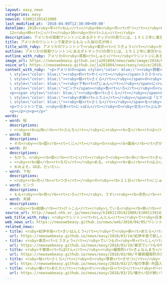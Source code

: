 ```yaml
---
layout: easy_news
categories: easy
newsid: k10011391421000
last_modified_at: '2018-04-09T12:30:00+09:00'
datetime: 2018<ruby>年<rt>ねん</rt></ruby>04<ruby>月<rt>がつ</rt></ruby>09<ruby>日<rt>にち</rt></ruby>
  12<ruby>時<rt>じ</rt></ruby>30<ruby>分<rt>ふん</rt></ruby>
description: アメリカの首都ワシントンにあるポトマック川の周りには、１９１２年に東京からもらった約３０００本の桜の木があります。
title: アメリカのワシントンで東京からもらった桜の花が咲く
title_with_ruby: アメリカのワシントンで<ruby>東京<rt>とうきょう</rt></ruby>からもらった<ruby>桜<rt>さくら</rt></ruby>の<ruby>花<rt>はな</rt></ruby>が<ruby>咲<rt>さ</rt></ruby>く
outline: アメリカの首都ワシントンにあるポトマック川の周りには、１９１２年に東京からもらった約３０００本の桜の木があります。
outline_with_ruby: アメリカの<ruby>首都<rt>しゅと</rt></ruby>ワシントンにあるポトマック<ruby>川<rt>がわ</rt></ruby>の<ruby>周<rt>まわ</rt></ruby>りには、１９１２<ruby>年<rt>ねん</rt></ruby>に<ruby>東京<rt>とうきょう</rt></ruby>からもらった<ruby>約<rt>やく</rt></ruby>３０００<ruby>本<rt>ぼん</rt></ruby>の<ruby>桜<rt>さくら</rt></ruby>の<ruby>木<rt>き</rt></ruby>があります。
image_url: https://newswebeasy.github.io/ja201804/news/web/image/2018/04/05/K10011391421_1804051009_1804051024_01_02.jpg
voice_url: https://newswebeasy.github.io/ja201804/news/easy/voice/2018/04/09/k10011391421000.mp4
content_with_ruby: "<p>アメリカの<span style=\"color: blue;\"><ruby>首都<rt>しゅと</rt></ruby></span>ワシントンにあるポトマック<ruby>川<rt>がわ</rt></ruby>の<ruby>周<rt>まわ</rt></ruby>りには、１９１２<ruby>年<rt>ねん</rt></ruby>に<ruby>東京<rt>とうきょう</rt></ruby>からもらった<span\
  \ style=\"color: blue;\"><ruby>約<rt>やく</rt></ruby></span>３０００<ruby>本<rt>ぼん</rt></ruby>の<span\
  \ style=\"color: blue;\"><ruby>桜<rt>さくら</rt></ruby></span>の<ruby>木<rt>き</rt></ruby>があります。<ruby>今年<rt>ことし</rt></ruby>は<ruby>先月<rt>せんげつ</rt></ruby><span\
  \ style=\"color: blue;\"><ruby>下旬<rt>げじゅん</rt></ruby></span>に<ruby>雪<rt>ゆき</rt></ruby>が<ruby>降<rt>ふ</rt></ruby>っていつもより<ruby>遅<rt>おそ</rt></ruby>くなりましたが、きれいな<span\
  \ style=\"color: blue;\">ピンク</span><ruby>色<rt>いろ</rt></ruby>の<ruby>花<rt>はな</rt></ruby>が<ruby>咲<rt>さ</rt></ruby>きました。</p>\n\
  <p><span style=\"color: blue;\"><ruby>桜<rt>さくら</rt></ruby></span>の<ruby>木<rt>き</rt></ruby>の<ruby>下<rt>した</rt></ruby>では、たくさんの<ruby>人<rt>ひと</rt></ruby>が<ruby>散歩<rt>さんぽ</rt></ruby>したり、<ruby>写真<rt>しゃしん</rt></ruby>を<ruby>撮<rt>と</rt></ruby>ったりして<ruby>楽<rt>たの</rt></ruby>しんでいました。サウスカロライナ<ruby>州<rt>しゅう</rt></ruby>から<ruby>来<rt>き</rt></ruby>た<span\
  \ style=\"color: blue;\"><ruby>夫婦<rt>ふうふ</rt></ruby></span>は「とても<ruby>美<rt>うつく</rt></ruby>しいです。<span\
  \ style=\"color: blue;\"><ruby>桜<rt>さくら</rt></ruby></span>を<ruby>見<rt>み</rt></ruby>ると、<ruby>日本<rt>にっぽん</rt></ruby>とアメリカの<ruby>関係<rt>かんけい</rt></ruby>がとても<ruby>強<rt>つよ</rt></ruby>いことがわかります」と<ruby>話<rt>はな</rt></ruby>していました。</p>\n\
  <p>ワシントンでは、<ruby>日本<rt>にっぽん</rt></ruby>の<ruby>文化<rt>ぶんか</rt></ruby>などを<ruby>紹介<rt>しょうかい</rt></ruby>する「<ruby>桜祭<rt>さくらまつ</rt></ruby>り」を<ruby>行<rt>おこな</rt></ruby>っています。<ruby>今月<rt>こんげつ</rt></ruby>１５<ruby>日<rt>にち</rt></ruby>までに１５０<ruby>万<rt>まん</rt></ruby><ruby>人<rt>にん</rt></ruby>ぐらい<ruby>来<rt>く</rt></ruby>ると<ruby>考<rt>かんが</rt></ruby>えられています。</p>\n\
  <p></p>\n<p></p>"
words:
- word: 桜
  descriptions:
  - <ruby><rb>山地</rb><rt>さんち</rt></ruby>に<ruby><rb>生</rb><rt>は</rt></ruby>え、<ruby><rb>公園</rb><rt>こうえん</rt></ruby>や<ruby><rb>庭</rb><rt>にわ</rt></ruby>にも<ruby><rb>植</rb><rt>う</rt></ruby>える<ruby><rb>木</rb><rt>き</rt></ruby>。ソメイヨシノ・シダレザクラ・ヤマザクラなど<ruby><rb>種類</rb><rt>しゅるい</rt></ruby>が<ruby><rb>多</rb><rt>おお</rt></ruby>い。<ruby><rb>春</rb><rt>はる</rt></ruby>、うすもも<ruby><rb>色</rb><rt>いろ</rt></ruby>の<ruby><rb>美</rb><rt>うつく</rt></ruby>しい<ruby><rb>花</rb><rt>はな</rt></ruby>が<ruby><rb>咲</rb><rt>さ</rt></ruby>く。<ruby><rb>日本</rb><rt>にっぽん</rt></ruby>の「<ruby><rb>国花</rb><rt>こっか</rt></ruby>」とされる。
- word: 首都
  descriptions:
  - その<ruby><rb>国</rb><rt>くに</rt></ruby>の<ruby><rb>議会</rb><rt>ぎかい</rt></ruby>や<ruby><rb>中心</rb><rt>ちゅうしん</rt></ruby>になる<ruby><rb>役所</rb><rt>やくしょ</rt></ruby>のある<ruby><rb>都市</rb><rt>とし</rt></ruby>。<ruby><rb>日本</rb><rt>にっぽん</rt></ruby>の<ruby><rb>東京</rb><rt>とうきょう</rt></ruby>、アメリカのワシントンなど。<ruby><rb>首府</rb><rt>しゅふ</rt></ruby>。
- word: 約
  descriptions:
  - ちかう。<ruby><rb>取</rb><rt>と</rt></ruby>り<ruby><rb>決</rb><rt>き</rt></ruby>める。
  - <ruby><rb>縮</rb><rt>ちぢ</rt></ruby>める。<ruby><rb>省</rb><rt>はぶ</rt></ruby>く。<ruby><rb>簡単</rb><rt>かんたん</rt></ruby>にする。
  - おおよそ。ほぼ。だいたい。
- word: 下旬
  descriptions:
  - <ruby><rb>月</rb><rt>つき</rt></ruby>の<ruby><rb>２１日</rb><rt>にじゅういちにち</rt></ruby>から<ruby><rb>終</rb><rt>お</rt></ruby>わりまでの、<ruby><rb>約１０日間</rb><rt>やくとおかかん</rt></ruby>。
- word: ピンク
  descriptions:
  - もも<ruby><rb>色</rb><rt>いろ</rt></ruby>。うすい<ruby><rb>赤色</rb><rt>あかいろ</rt></ruby>。
- word: 夫婦
  descriptions:
  - <ruby><rb>結婚</rb><rt>けっこん</rt></ruby>している<ruby><rb>男</rb><rt>おとこ</rt></ruby>の<ruby><rb>人</rb><rt>ひと</rt></ruby>と<ruby><rb>女</rb><rt>おんな</rt></ruby>の<ruby><rb>人</rb><rt>ひと</rt></ruby>。<ruby><rb>夫</rb><rt>おっと</rt></ruby>と<ruby><rb>妻</rb><rt>つま</rt></ruby>。
source_url: http://www3.nhk.or.jp/news/easy/k10011391421000/k10011391421000.html
web_title_with_ruby: <ruby>ワシントン<rt>わしんとん</rt></ruby>で<ruby>日本<rt>にっぽん</rt></ruby>から<ruby>寄贈<rt>きぞう</rt></ruby>の<ruby>桜<rt>さくら</rt></ruby>が<ruby>見頃<rt>みごろ</rt></ruby>
web_news_url: https://newswebeasy.github.io/news/web/2018/04/05/ワシントンで日本から寄贈の桜が見頃
related_news:
- title: <ruby>紀伊半島<rt>きいはんとう</rt></ruby>で<ruby>新<rt>あたら</rt></ruby>しい<ruby>野生<rt>やせい</rt></ruby>の<ruby>桜<rt>さくら</rt></ruby>が<ruby>見<rt>み</rt></ruby>つかる
  url: https://newswebeasy.github.io/news/easy/2018/03/14/紀伊半島で新しい野生の桜が見つかる
- title: <ruby>東京<rt>とうきょう</rt></ruby>でいつもの<ruby>年<rt>とし</rt></ruby>より<ruby>９日<rt>ここのか</rt></ruby><ruby>早<rt>はや</rt></ruby>く<ruby>桜<rt>さくら</rt></ruby>が<ruby>咲<rt>さ</rt></ruby>き<ruby>始<rt>はじ</rt></ruby>める
  url: https://newswebeasy.github.io/news/easy/2018/03/19/東京でいつもの年より9日早く桜が咲き始める
- title: <ruby>千葉県<rt>ちばけん</rt></ruby><ruby>鋸南町<rt>きょなんまち</rt></ruby>の「<ruby>河津桜<rt>かわづざくら</rt></ruby>」がきれいに<ruby>咲<rt>さ</rt></ruby>く
  url: https://newswebeasy.github.io/news/easy/2018/03/06/千葉県鋸南町の河津桜がきれいに咲く
- title: <ruby>桜<rt>さくら</rt></ruby>の<ruby>季節<rt>きせつ</rt></ruby>　<ruby>外国人<rt>がいこくじん</rt></ruby>も<ruby>花見<rt>はなみ</rt></ruby>を<ruby>楽<rt>たの</rt></ruby>しむ
  url: https://newswebeasy.github.io/news/easy/2018/03/27/桜の季節-外国人も花見を楽しむ
- title: <ruby>暖<rt>あたた</rt></ruby>かい<ruby>日<rt>ひ</rt></ruby>が<ruby>続<rt>つづ</rt></ruby>いて<ruby>桜<rt>さくら</rt></ruby>が<ruby>咲<rt>さ</rt></ruby>く<ruby>日<rt>ひ</rt></ruby>が<ruby>早<rt>はや</rt></ruby>くなりそう
  url: https://newswebeasy.github.io/news/easy/2018/03/15/暖かい日が続いて桜が咲く日が早くなりそう
...
```

